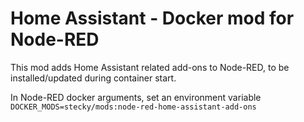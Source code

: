 # Home Assistant - Docker mod for Node-RED

This mod adds Home Assistant related add-ons to Node-RED, to be installed/updated during container start.

In Node-RED docker arguments, set an environment variable `DOCKER_MODS=stecky/mods:node-red-home-assistant-add-ons`
